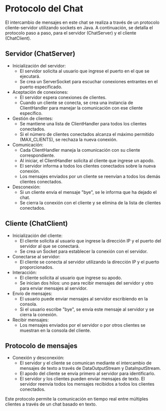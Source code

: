 # Protocolo del Chat
El intercambio de mensajes en este chat se realiza a través de un protocolo cliente-servidor utilizando sockets en Java. A continuación, se detalla el protocolo paso a paso, para el servidor (ChatServer) y el cliente (ChatClient).

## Servidor (ChatServer)
* Inicialización del servidor:
    - El servidor solicita al usuario que ingrese el puerto en el que se ejecutará.
    - Se crea un ServerSocket para escuchar conexiones entrantes en el puerto especificado.
* Aceptación de conexiones:
    - El servidor espera conexiones de clientes.
    - Cuando un cliente se conecta, se crea una instancia de ClientHandler para manejar la comunicación con ese cliente específico.
* Gestión de clientes:
    - Se mantiene una lista de ClientHandler para todos los clientes conectados.
    - Si el número de clientes conectados alcanza el máximo permitido (MAX_CLIENTS), se rechaza la nueva conexión.
* Comunicación:
    - Cada ClientHandler maneja la comunicación con su cliente correspondiente.
    - Al iniciar, el ClientHandler solicita al cliente que ingrese un apodo.
    - El servidor informa a todos los clientes conectados sobre la nueva conexión.
    - Los mensajes enviados por un cliente se reenvían a todos los demás clientes conectados.
* Desconexión:
    - Si un cliente envía el mensaje "bye", se le informa que ha dejado el chat.
    - Se cierra la conexión con el cliente y se elimina de la lista de clientes conectados.

## Cliente (ChatClient)
* Inicialización del cliente:
    - El cliente solicita al usuario que ingrese la dirección IP y el puerto del servidor al que se conectará.
    - Se crea un Socket para establecer la conexión con el servidor.
* Conectarse al servidor:
    - El cliente se conecta al servidor utilizando la dirección IP y el puerto proporcionados.
* Interacción:
    - El cliente solicita al usuario que ingrese su apodo.
    - Se inician dos hilos: uno para recibir mensajes del servidor y otro para enviar mensajes al servidor.
* Envío de mensajes:
    - El usuario puede enviar mensajes al servidor escribiendo en la consola.
    - Si el usuario escribe "bye", se envía este mensaje al servidor y se cierra la conexión.
* Recibir mensajes:
    - Los mensajes enviados por el servidor o por otros clientes se muestran en la consola del cliente.

## Protocolo de mensajes
* Conexión y desconexión:
    - El servidor y el cliente se comunican mediante el intercambio de mensajes de texto a través de DataOutputStream y DataInputStream.
    - El apodo del cliente se envía primero al servidor para identificarlo.
    - El servidor y los clientes pueden enviar mensajes de texto. El servidor reenvía todos los mensajes recibidos a todos los clientes conectados.

Este protocolo permite la comunicación en tiempo real entre múltiples clientes a través de un chat basado en texto.